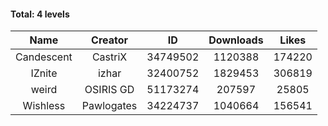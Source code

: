#### Total: 4 levels

| Name | Creator | ID | Downloads | Likes |
|:---:|:---:|:---:|:---:|:---:|
| Candescent | CastriX | 34749502 | 1120388 | 174220
| IZnite | izhar | 32400752 | 1829453 | 306819
| weird | OSIRIS GD | 51173274 | 207597 | 25805
| Wishless | Pawlogates | 34224737 | 1040664 | 156541
